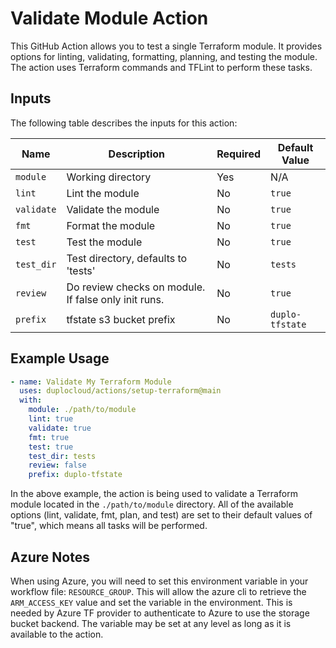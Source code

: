 # Validate Module Action

This GitHub Action allows you to test a single Terraform module. It provides options for linting, validating, formatting, planning, and testing the module. The action uses Terraform commands and TFLint to perform these tasks.

## Inputs

The following table describes the inputs for this action:

| Name       | Description                                          | Required | Default Value   |
|------------|------------------------------------------------------|----------|-----------------|
| `module`   | Working directory                                    | Yes      | N/A             |
| `lint`     | Lint the module                                      | No       | `true`          |
| `validate` | Validate the module                                  | No       | `true`          |
| `fmt`      | Format the module                                    | No       | `true`          |
| `test`     | Test the module                                      | No       | `true`          |
| `test_dir` | Test directory, defaults to 'tests'                  | No       | `tests`         |
| `review`   | Do review checks on module. If false only init runs. | No       | `true`          |
| `prefix`   | tfstate s3 bucket prefix                             | No       | `duplo-tfstate` |

## Example Usage

```yaml
- name: Validate My Terraform Module
  uses: duplocloud/actions/setup-terraform@main
  with:
    module: ./path/to/module
    lint: true
    validate: true
    fmt: true
    test: true
    test_dir: tests
    review: false
    prefix: duplo-tfstate
```

In the above example, the action is being used to validate a Terraform module located in the `./path/to/module` directory. All of the available options (lint, validate, fmt, plan, and test) are set to their default values of "true", which means all tasks will be performed.

## Azure Notes  

When using Azure, you will need to set this environment variable in your workflow file: `RESOURCE_GROUP`. This will allow the azure cli to retrieve the `ARM_ACCESS_KEY` value and set the variable in the environment. This is needed by Azure TF provider to authenticate to Azure to use the storage bucket backend. The variable may be set at any level as long as it is available to the action. 
